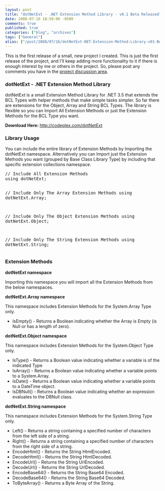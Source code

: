 ```yaml
---
layout: post
title: "dotNetExt - .NET Extension Method Library - v0.1 Beta Released"
date: 2008-07-16 18:50:00 -0500
comments: true
published: true
categories: ["blog", "archives"]
tags: ["General"]
alias: ["/post/2008/07/16/dotNetExt-NET-Extension-Method-Library-v01-Beta-Released", "/post/2008/07/16/dotnetext-net-extension-method-library-v01-beta-released"]
---
```

<!-- more -->
<p>This is the first release of a small, new project I created. This is just the first release of the project, and I'll keep adding more functionality to it if there is enough interest by me or others in the project. So, please post any comments you have in the <a href="http://www.codeplex.com/dotNetExt/Thread/List.aspx">project discussion area</a>.</p>
<h3><strong>dotNetExt - .NET Extension Method Library</strong></h3>
<p><span>dotNetExt is a small Extension Method Library for .NET 3.5 that extends the BCL Types with helper methods that make simple tasks simpler. So far there are extensions for the Object, Array and String BCL Types. The library is flexible so you can Import All Extension Methods or just the Extension Methods for the BCL Type you want.</span></p>
<p><strong>Download Here: </strong><a href="http://codeplex.com/dotNetExt">http://codeplex.com/dotNetExt</a></p>
<h3><strong>Library Usage</strong></h3>
<p><span>You can include the entire library of Extension Methods by Importing the dotNetExt namespace. Alternatively you can Import just the Extension Methods you want (grouped by Base Class Library Type) by including that specific extension collections namespace.</span></p>
<pre class="brush: c-sharp; first-line: 1; tab-size: 4; toolbar: false; ">// Include All Extension Methods
using dotNetExt;

// Include Only The Array Extension Methods
using dotNetExt.Array;

// Include Only The Object Extension Methods
using dotNetExt.Object;

// Include Only The String Extension Methods
using dotNetExt.String;</pre>
<h3>Extension Methods</h3>
<p><strong>dotNetExt namespace</strong></p>
<p>Importing this namespace you will import all the Extension Methods from the below namespaces.</p>
<p><strong>dotNetExt.Array namespace</strong></p>
<p>This namespace includes Extension Methods for the System.Array Type only.</p>
<ul>
<li>IsEmpty() - Returns a Boolean indicating whether the Array is Empty (is Null or has a length of zero).</li>
</ul>
<p><strong>dotNetExt.Object namespace</strong></p>
<p>This namespace includes Extension Methods for the System.Object Type only.</p>
<ul>
<li>IsType() - Returns a Boolean value indicating whether a variable is of the indicated Type</li>
<li>IsArray() - Returns a Boolean value indicating whether a variable points to a System.Array.</li>
<li>IsDate() - Returns a Boolean value indicating whether a variable points to a DateTime object.</li>
<li>IsDBNull() - Returns a Boolean value indicating whether an expression evaluates to the DBNull class.</li>
</ul>
<p><strong>dotNetExt.String namespace</strong></p>
<p>This namespace includes Extension Methods for the System.String Type only.</p>
<ul>
<li>Left() - Returns a string containing a specified number of characters from the left side of a string.</li>
<li>Right() - Returns a string containing a specified number of characters from the right side of a string.</li>
<li>EncodeHtml() - Returns the String HtmlEncoded.</li>
<li>DecodeHtml() - Returns the String HtmlDecoded.</li>
<li>EncodeUrl() - Returns the String UrlEncoded.</li>
<li>DecodeUrl() - Returns the String UrlDecoded.</li>
<li>EncodeBase64() - Returns the String Base64 Encoded.</li>
<li>DecodeBase64() - Returns the String Base64 Decoded.</li>
<li>ToByteArray() - Returns a Byte Array of the String.</li>
</ul>
